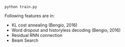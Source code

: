 ```
python train.py
```
Following features are in:
* KL cost annealing (Bengio, 2016)
* Word dropout and historyless decoding (Bengio, 2016)
* Residual RNN connection
* Beam Search
